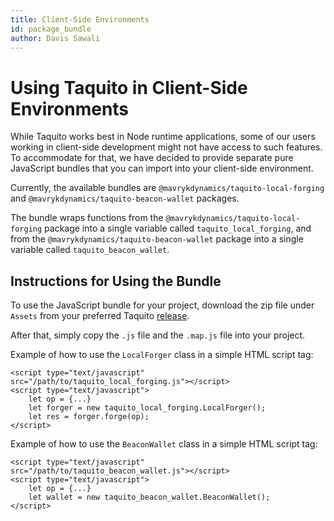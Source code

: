 ```yaml
---
title: Client-Side Environments
id: package_bundle
author: Davis Sawali
---
```

# Using Taquito in Client-Side Environments
While Taquito works best in Node runtime applications, some of our users working in client-side development might not have access to such features. To accommodate for that, we have decided to provide separate pure JavaScript bundles that you can import into your client-side environment.

Currently, the available bundles are `@mavrykdynamics/taquito-local-forging` and `@mavrykdynamics/taquito-beacon-wallet` packages.

The bundle wraps functions from the `@mavrykdynamics/taquito-local-forging` package into a single variable called `taquito_local_forging`, and from the `@mavrykdynamics/taquito-beacon-wallet` package into a single variable called `taquito_beacon_wallet`.

## Instructions for Using the Bundle

To use the JavaScript bundle for your project, download the zip file under `Assets` from your preferred Taquito [release](https://github.com/ecadlabs/taquito/releases).

After that, simply copy the `.js` file and the `.map.js` file into your project.

Example of how to use the `LocalForger` class in a simple HTML script tag:
```
<script type="text/javascript" src="/path/to/taquito_local_forging.js"></script>
<script type="text/javascript">
    let op = {...}
    let forger = new taquito_local_forging.LocalForger();
    let res = forger.forge(op);
</script>
```
Example of how to use the `BeaconWallet` class in a simple HTML script tag:

```
<script type="text/javascript" src="/path/to/taquito_beacon_wallet.js"></script>
<script type="text/javascript">
    let op = {...}
    let wallet = new taquito_beacon_wallet.BeaconWallet();
</script>
```